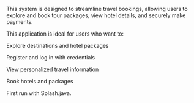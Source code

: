 This system is designed to streamline travel bookings, allowing users to explore and book tour packages, view hotel details, and securely make payments.

This application is ideal for users who want to:

Explore destinations and hotel packages

Register and log in with credentials

View personalized travel information

Book hotels and packages

First run with Splash.java.
